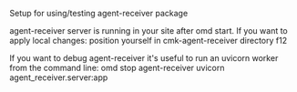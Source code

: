 Setup for using/testing agent-receiver package

agent-receiver server is running in your site after omd start.
If you want to apply local changes:
    position yourself in cmk-agent-receiver directory
    f12

If you want to debug agent-receiver it's useful to run an uvicorn worker from the command line:
    omd stop agent-receiver
    uvicorn agent_receiver.server:app

